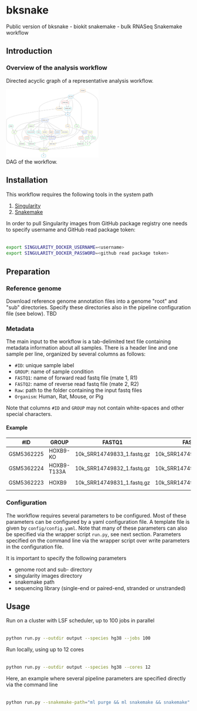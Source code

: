 # bksnake
Public version of bksnake - biokit snakemake - bulk RNASeq Snakemake workflow



## Introduction

### Overview of the analysis workflow

Directed acyclic graph of a representative analysis workflow.

<div
  <figure>
    <img src="./resources/dag.png" alt="DAG of the workflow." style="width:50%">
    <figcaption>DAG of the workflow.</figcaption>
  </figure>
</div>


## Installation

This workflow requires the following tools in the system path

1. [Singularity](https://docs.sylabs.io/guides/main/user-guide/)
2. [Snakemake](https://snakemake.readthedocs.io/en/stable/)

In order to pull Singularity images from GitHub package registry one needs to specify username and GitHub read package token:

```bash

export SINGULARITY_DOCKER_USERNAME=<username>
export SINGULARITY_DOCKER_PASSWORD=<github read package token>

```

## Preparation

### Reference genome

Download reference genome annotation files into a genome "root" and "sub" directories.
Specify these directories also in the pipeline configuration file (see below).
TBD

### Metadata

The main input to the workflow is a tab-delimited text file containing metadata information about all samples. 
There is a header line and one sample per line, organized by several columns as follows:

- `#ID`: unique sample label
- `GROUP`: name of sample condition
- `FASTQ1`: name of forward read fastq file (mate 1, R1)
- `FASTQ2`: name of reverse read fastq file (mate 2, R2)
- `Raw`: path to the folder containing the input fastq files
- `Organism`: Human, Rat, Mouse, or Pig

Note that columns `#ID` and `GROUP` may not contain white-spaces and other special characters.

#### Example

| #ID        | GROUP       | FASTQ1                     | FASTQ2                     | Raw                       | Organism |
|------------|-------------|----------------------------|----------------------------|---------------------------|----------|
| GSM5362225 | HOXB9-KO    | 10k_SRR14749833_1.fastq.gz | 10k_SRR14749833_2.fastq.gz | resources/test-data/fastq | Human    |
| GSM5362224 | HOXB9-T133A | 10k_SRR14749832_1.fastq.gz | 10k_SRR14749832_2.fastq.gz | resources/test-data/fastq | Human    |
| GSM5362223 | HOXB9       | 10k_SRR14749831_1.fastq.gz | 10k_SRR14749831_2.fastq.gz | resources/test-data/fastq | Human    |

### Configuration

The workflow requires several parameters to be configured.
Most of these parameters can be configured by a yaml configuration file.
A template file is given by `config/config.yaml`.
Note that many of these parameters can also be specified via the wrapper script `run.py`, see next section.
Parameters specified on the command line via the wrapper script over write parameters in the configuration file.

It is important to specify the following parameters
- genome root and sub- directory
- singularity images directory
- snakemake path
- sequencing library (single-end or paired-end, stranded or unstranded)

## Usage

Run on a cluster with LSF scheduler, up to 100 jobs in parallel

```bash

python run.py --outdir output --species hg38 --jobs 100

```

Run locally, using up to 12 cores


```bash

python run.py --outdir output --species hg38 --cores 12

```
 
Here, an example where several pipeline parameters are specified directly via the command line
```bash

python run.py --snakemake-path="ml purge && ml snakemake && snakemake" --genome-dir /data/genomes --outdir output --species hg38 --jobs 100 

```